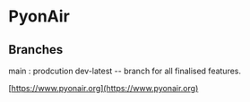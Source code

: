 # PyonAir

## Branches

main : prodcution 
dev-latest -- branch for all finalised features. 


[https://www.pyonair.org](https://www.pyonair.org)
